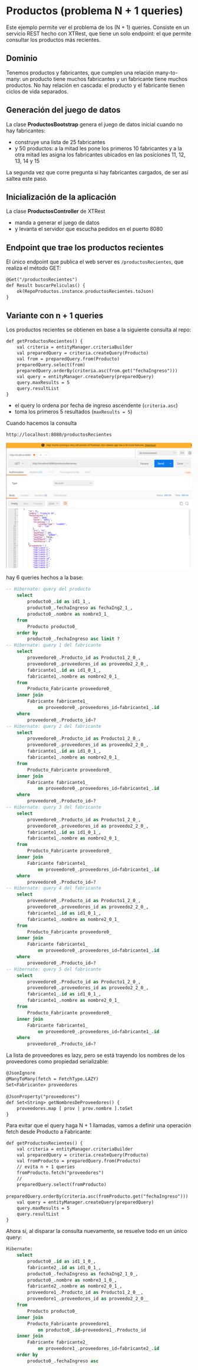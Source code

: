 
# Productos (problema N + 1 queries)

Este ejemplo permite ver el problema de los (N + 1) queries. Consiste en un servicio REST hecho con XTRest, que tiene un solo endpoint: el que permite consultar los productos más recientes.

## Dominio

Tenemos productos y fabricantes, que cumplen una relación many-to-many: un producto tiene muchos fabricantes y un fabricante tiene muchos productos. No hay relación en cascada: el producto y el fabricante tienen ciclos de vida separados.

## Generación del juego de datos

La clase **ProductosBootstrap** genera el juego de datos inicial cuando no hay fabricantes:

- construye una lista de 25 fabricantes
- y 50 productos: a la mitad les pone los primeros 10 fabricantes y a la otra mitad les asigna los fabricantes ubicados en las posiciones 11, 12, 13, 14 y 15
  
La segunda vez que corre pregunta si hay fabricantes cargados, de ser así saltea este paso.

## Inicialización de la aplicación

La clase **ProductosController** de XTRest 

- manda a generar el juego de datos
- y levanta el servidor que escucha pedidos en el puerto 8080

## Endpoint que trae los productos recientes

El único endpoint que publica el web server es `/productosRecientes`, que realiza el método GET:

```xtend
@Get("/productosRecientes")
def Result buscarPeliculas() {
	ok(RepoProductos.instance.productosRecientes.toJson)
}
```

## Variante con n + 1 queries 

Los productos recientes se obtienen en base a la siguiente consulta al repo:

```xtend
def getProductosRecientes() {
	val criteria = entityManager.criteriaBuilder
	val preparedQuery = criteria.createQuery(Producto)
	val from = preparedQuery.from(Producto)
	preparedQuery.select(from)
	preparedQuery.orderBy(criteria.asc(from.get("fechaIngreso")))
	val query = entityManager.createQuery(preparedQuery)
	query.maxResults = 5
	query.resultList
}
```

- el query lo ordena por fecha de ingreso ascendente (`criteria.asc`)
- toma los primeros 5 resultados (`maxResults = 5`)

Cuando hacemos la consulta

```bash
http://localhost:8080/productosRecientes
```

![](./images/postman.png)

hay 6 queries hechos a la base:

```sql
-- Hibernate: query del producto  
    select
        producto0_.id as id1_1_,
        producto0_.fechaIngreso as fechaIng2_1_,
        producto0_.nombre as nombre3_1_ 
    from
        Producto producto0_ 
    order by
        producto0_.fechaIngreso asc limit ?
-- Hibernate: query 1 del fabricante 
    select
        proveedore0_.Producto_id as Producto1_2_0_,
        proveedore0_.proveedores_id as proveedo2_2_0_,
        fabricante1_.id as id1_0_1_,
        fabricante1_.nombre as nombre2_0_1_ 
    from
        Producto_Fabricante proveedore0_ 
    inner join
        Fabricante fabricante1_ 
            on proveedore0_.proveedores_id=fabricante1_.id 
    where
        proveedore0_.Producto_id=?
-- Hibernate: query 2 del fabricante 
    select
        proveedore0_.Producto_id as Producto1_2_0_,
        proveedore0_.proveedores_id as proveedo2_2_0_,
        fabricante1_.id as id1_0_1_,
        fabricante1_.nombre as nombre2_0_1_ 
    from
        Producto_Fabricante proveedore0_ 
    inner join
        Fabricante fabricante1_ 
            on proveedore0_.proveedores_id=fabricante1_.id 
    where
        proveedore0_.Producto_id=?
-- Hibernate: query 3 del fabricante
    select
        proveedore0_.Producto_id as Producto1_2_0_,
        proveedore0_.proveedores_id as proveedo2_2_0_,
        fabricante1_.id as id1_0_1_,
        fabricante1_.nombre as nombre2_0_1_ 
    from
        Producto_Fabricante proveedore0_ 
    inner join
        Fabricante fabricante1_ 
            on proveedore0_.proveedores_id=fabricante1_.id 
    where
        proveedore0_.Producto_id=?
-- Hibernate: query 4 del fabricante
    select
        proveedore0_.Producto_id as Producto1_2_0_,
        proveedore0_.proveedores_id as proveedo2_2_0_,
        fabricante1_.id as id1_0_1_,
        fabricante1_.nombre as nombre2_0_1_ 
    from
        Producto_Fabricante proveedore0_ 
    inner join
        Fabricante fabricante1_ 
            on proveedore0_.proveedores_id=fabricante1_.id 
    where
        proveedore0_.Producto_id=?
-- Hibernate: query 5 del fabricante
    select
        proveedore0_.Producto_id as Producto1_2_0_,
        proveedore0_.proveedores_id as proveedo2_2_0_,
        fabricante1_.id as id1_0_1_,
        fabricante1_.nombre as nombre2_0_1_ 
    from
        Producto_Fabricante proveedore0_ 
    inner join
        Fabricante fabricante1_ 
            on proveedore0_.proveedores_id=fabricante1_.id 
    where
        proveedore0_.Producto_id=?
```

La lista de proveedores es lazy, pero se está trayendo los nombres de los proveedores como propiedad serializable: 

```xtend
@JsonIgnore
@ManyToMany(fetch = FetchType.LAZY)
Set<Fabricante> proveedores

@JsonProperty("proveedores")
def Set<String> getNombresDeProveedores() {
	proveedores.map [ prov | prov.nombre ].toSet
}
```

Para evitar que el query haga N + 1 llamadas, vamos a definir una operación fetch desde Producto a Fabricante:

```xtend
def getProductosRecientes() {
	val criteria = entityManager.criteriaBuilder
	val preparedQuery = criteria.createQuery(Producto)
	val fromProducto = preparedQuery.from(Producto)
	// evita n + 1 queries
	fromProducto.fetch("proveedores")
	//
	preparedQuery.select(fromProducto)
	preparedQuery.orderBy(criteria.asc(fromProducto.get("fechaIngreso")))
	val query = entityManager.createQuery(preparedQuery)
	query.maxResults = 5
	query.resultList
}
```

Ahora sí, al disparar la consulta nuevamente, se resuelve todo en un único query:

```sql
Hibernate: 
    select
        producto0_.id as id1_1_0_,
        fabricante2_.id as id1_0_1_,
        producto0_.fechaIngreso as fechaIng2_1_0_,
        producto0_.nombre as nombre3_1_0_,
        fabricante2_.nombre as nombre2_0_1_,
        proveedore1_.Producto_id as Producto1_2_0__,
        proveedore1_.proveedores_id as proveedo2_2_0__ 
    from
        Producto producto0_ 
    inner join
        Producto_Fabricante proveedore1_ 
            on producto0_.id=proveedore1_.Producto_id 
    inner join
        Fabricante fabricante2_ 
            on proveedore1_.proveedores_id=fabricante2_.id 
    order by
        producto0_.fechaIngreso asc
```